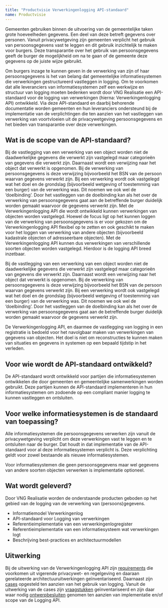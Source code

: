 ```yaml
---
title: "Productvisie Verwerkingenlogging API-standaard"
name: Productvisie
---
```


Gemeenten gebruiken binnen de uitvoering van de gemeentelijke taken grote hoeveelheden gegevens. Een deel van deze betreft gegevens over personen. Vanuit privacywetgeving zijn gemeenten verplicht het gebruik van persoonsgegevens vast te leggen en dit gebruik inzichtelijk te maken voor burgers. Deze transparantie over het gebruik van persoonsgegevens geeft de burger de mogelijkheid om na te gaan of de gemeente deze gegevens op de juiste wijze gebruikt.

Om burgers inzage te kunnen geven in de verwerking van zijn of haar persoonsgegevens is het van belang dat gemeentelijke informatiesystemen die verwerkingen gestructureerd vastleggen in logging. Om te voorkomen dat alle leveranciers van informatiesystemen zelf een werkwijze en structuur van logging moeten bedenken wordt door VNG Realisatie een API-standaard voor de logging van verwerkingen (hierna: Verwerkingenlogging API) ontwikkeld. Via deze API-standaard en daarbij behorende documentatie worden gemeenten en hun leveranciers ondersteund bij de implementatie van de verplichtingen die ten aanzien van het vastleggen van verwerking van voortvloeien uit de privacywetgeving persoonsgegevens en het bieden van transparantie over deze verwerkingen.

## Wat is de scope van de API-standaard?
Bij de vastlegging van een verwerking van een object worden niet de daadwerkelijke gegevens die verwerkt zijn vastgelegd maar categorieën van gegevens die verwerkt zijn. Daarnaast wordt een verwijzing naar het object dat verwerkt is opgenomen. Bij de verwerking van persoonsgegevens is deze verwijzing bijvoorbeeld het BSN van de persoon waarvan gegevens verwerkt zijn. Bij een verwerking wordt ook vastgelegd wat het doel en de grondslag (bijvoorbeeld wetgeving of toestemming van een burger) van de verwerking was. Dit noemen we ook wel de ‘doelbinding’. Door het vastleggen van de doelbinding kan als het over de verwerking van persoonsgegevens gaat aan de betreffende burger duidelijk worden gemaakt waarvoor de gegevens verwerkt zijn. 
Met de Verwerkingenlogging API die wordt ontwikkeld kunnen verwerkingen van objecten worden vastgelegd. Hoewel de focus ligt op het kunnen loggen van de verwerking van persoonsgegevens is er voor gekozen om de Verwerkingenlogging API flexibel op te zetten en ook geschikt te maken voor het loggen van verwerking van andere objecten (bijvoorbeeld kadastrale objecten of adresseerbare objecten). Met de Verwerkingenlogging API kunnen dus verwerkingen van verschillende soorten objecten worden vastgelegd. Hierdoor is de logging API breed inzetbaar. 

Bij de vastlegging van een verwerking van een object worden niet de daadwerkelijke gegevens die verwerkt zijn vastgelegd maar categorieën van gegevens die verwerkt zijn. Daarnaast wordt een verwijzing naar het object dat verwerkt is opgenomen. Bij de verwerking van persoonsgegevens is deze verwijzing bijvoorbeeld het BSN van de persoon waarvan gegevens verwerkt zijn. Bij een verwerking wordt ook vastgelegd wat het doel en de grondslag (bijvoorbeeld wetgeving of toestemming van een burger) van de verwerking was. Dit noemen we ook wel de ‘doelbinding’. Door het vastleggen van de doelbinding kan als het over de verwerking van persoonsgegevens gaat aan de betreffende burger duidelijk worden gemaakt waarvoor de gegevens verwerkt zijn. 

De Verwerkingenlogging API, en daarmee de vastlegging van logging in een registratie is bedoeld voor het navolgbaar maken van verwerkingen van gegevens van objecten. Het doel is niet om reconstructies te kunnen maken van situaties en gegevens in systemen op een bepaald tijdstip in het verleden.

## Voor wie wordt de API-standaard ontwikkeld?
De API-standaard wordt ontwikkeld voor partijen die informatiesystemen ontwikkelen die door gemeenten en gemeentelijke samenwerkingen worden gebruikt. Deze partijen kunnen de API-standaard implementeren in hun informatiesystemen om zodoende op een compliant manier logging te kunnen vastleggen en ontsluiten.

## Voor welke informatiesystemen is de standaard van toepassing?
Alle informatiesystemen die persoonsgegevens verwerken zijn vanuit de privacywetgeving verplicht om deze verwerkingen vast te leggen en te ontsluiten naar de burger. Dat houdt in dat implementatie van de API-standaard voor al deze informatiesystemen verplicht is. Deze verplichting geldt voor zowel bestaande als nieuwe informatiesystemen. 

Voor informatiesystemen die geen persoonsgegevens maar wel gegevens van andere soorten objecten verwerken is implementatie optioneel. 

## Wat wordt geleverd?
Door VNG Realisatie worden de onderstaande producten geboden op het gebied van de logging van de verwerking van (persoons)gegevens.

- Informatiemodel Verwerkingenlog
- API-standaard voor Logging van verwerkingen
- Referentieimplementatie van een verwerkingenlogregister
- Referentieimplementatie van een informatiesysteem wat verwerkingen logt
- Beschrijving best-practices en architectuurmodellen

## Uitwerking
Bij de uitwerking van de Verwerkingenlogging API zijn [requirements](../achtergronddocumentatie/requirements)  die voorkomen uit vigerende privacywet- en regelgeving en daaraan gerelateerde architectuuruitwerkingen geïnventariseerd. Daarnaast zijn [cases](../achtergronddocumentatie/cases) opgesteld ten aanzien van het gebruik van logging. Vanuit de uitwerking van de cases zijn [vraagstukken](../achtergronddocumentatie/vraagstukken) geïnventariseerd en zijn daar waar nodig [ontwerpbesluiten](../achtergronddocumentatie/ontwerpkeuzes) genomen ten aanzien van implementatie en/of scope van de Logging API. 

